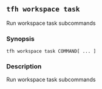 ## `tfh workspace task`

Run workspace task subcommands

### Synopsis

    tfh workspace task COMMAND[ ... ]

### Description

Run workspace task subcommands

